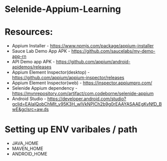 # Selenide-Appium-Learning

Resources:
=========
- Appium Installer - https://www.npmjs.com/package/appium-installer
- Sauce Lab Demo App APK - https://github.com/saucelabs/my-demo-app-rn
- API Demo app APK - https://github.com/appium/android-apidemos/releases
- Appium Element Inspector(desktop) - https://github.com/appium/appium-inspector/releases
- Appium Element Inspector(web) - https://inspector.appiumpro.com/
- Selenide Appium dependency - https://mvnrepository.com/artifact/com.codeborne/selenide-appium
- Android Studio - https://developer.android.com/studio?gclid=EAIaIQobChMIt_v95K3H_wIVkNPICh2b9g0rEAAYASAAEgKvNfD_BwE&gclsrc=aw.ds

Setting up ENV varibales / path
===============================
- JAVA_HOME
- MAVEN_HOME
- ANDROID_HOME
